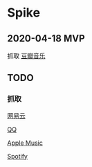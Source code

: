 # Spike

## 2020-04-18 MVP

抓取 [豆瓣音乐](https://music.douban.com/)

## TODO

### 抓取

[网易云](https://music.163.com/)

[QQ](https://y.qq.com/)

[Apple Music](http://tools.applemusic.com/en-us)

[Spotify](https://open.spotify.com/)
